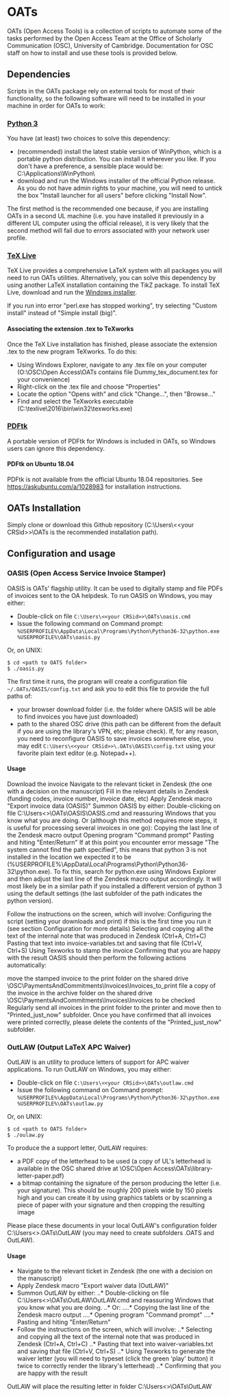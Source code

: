 # OATs

OATs (Open Access Tools) is a collection of scripts to automate some of the tasks performed by the Open Access Team at the Office of Scholarly Communication (OSC), University of Cambridge. Documentation for OSC staff on how to install and use these tools is provided below.

## Dependencies

Scripts in the OATs package rely on external tools for most of their functionality, so the following software will need to be installed in your machine in order for OATs to work:

### [Python 3](https://www.python.org)

You have (at least) two choices to solve this dependency:

* (recommended) install the latest stable version of WinPython, which is a portable python distribution. You can install it wherever you like. If you don't have a preference, a sensible place would be: C:\Applications\WinPython\
* download and run the Windows installer of the official Python release. As you do not have admin rights to your machine, you will need to untick the box "Install launcher for all users" before clicking "Install Now".

The first method is the recommended one because, if you are installing OATs in a second UL machine (i.e. you have installed it previously in a different UL computer using the official release), it is very likely that the second method will fail due to errors associated with your network user profile.

### [TeX Live](https://www.tug.org/texlive) 

TeX Live provides a comprehensive LaTeX system with all packages you will need to run OATs utilities. Alternatively, you can solve this dependency by using another LaTeX installation containing the TikZ package. To install TeX Live, download and run the [Windows installer](http://mirror.ctan.org/systems/texlive/tlnet/install-tl-windows.exe).

If you run into error "perl.exe has stopped working", try selecting "Custom install" instead of "Simple install (big)".

#### Associating the extension .tex to TeXworks

Once the TeX Live installation has finished, please associate the extension .tex to the new program TeXworks. To do this:

* Using Windows Explorer, navigate to any .tex file on your computer (O:\OSC\Open Access\OATs contains file Dummy_tex_document.tex for your convenience)
* Right-click on the .tex file and choose "Properties"
* Locate the option "Opens with" and click "Change...", then "Browse..."
* Find and select the TeXworks executable (C:\texlive\2016\bin\win32\texworks.exe)

### [PDFtk](https://www.pdflabs.com/tools/pdftk-the-pdf-toolkit)

A portable version of PDFtk for Windows is included in OATs, so Windows users can ignore this dependency.

#### PDFtk on Ubuntu 18.04

PDFtk is not available from the official Ubuntu 18.04 repositories. See https://askubuntu.com/a/1028983 for installation instructions.

## OATs Installation

Simply clone or download this Github repository (C:\Users\\<\<your CRSid>>\OATs is the recommended installation path).
  
## Configuration and usage

### OASIS (Open Access Service Invoice Stamper)

OASIS is OATs' flagship utility. It can be used to digitally stamp and file PDFs of invoices sent to the OA helpdesk. To run OASIS on Windows, you may either:

* Double-click on file `C:\Users\<<your CRSid>>\OATs\oasis.cmd`
* Issue the following command on Command prompt: `%USERPROFILE%\AppData\Local\Programs\Python\Python36-32\python.exe %USERPROFILE%\OATs\oasis.py`

Or, on UNIX:

```
$ cd <path to OATS folder>
$ ./oasis.py
```

The first time it runs, the program will create a configuration file `~/.OATs/OASIS/config.txt` and ask you to edit this file to provide the full paths of:

* your browser download folder (i.e. the folder where OASIS will be able to find invoices you have just downloaded)
* path to the shared OSC drive (this path can be different from the default if you are using the library's VPN, etc; please check). If, for any reason, you need to reconfigure OASIS to save invoices somewhere else, you may edit `C:\Users\<<your CRSid>>\.OATs\OASIS\config.txt` using your favorite plain text editor (e.g. Notepad++).

#### Usage

Download the invoice
Navigate to the relevant ticket in Zendesk (the one with a decision on the manuscript)
Fill in the relevant details in Zendesk (funding codes, invoice number, invoice date, etc)
Apply Zendesk macro "Export invoice data (OASIS)"
Summon OASIS by either:
Double-clicking on file C:\Users\<<your CRSid>>\OATs\OASIS\OASIS.cmd and reassuring Windows that you know what you are doing.
Or (although this method requires more steps, it is useful for processing several invoices in one go):
Copying the last line of the Zendesk macro output
Opening program "Command prompt"
Pasting and hiting "Enter/Return"
If at this point you encounter error message "The system cannot find the path specified", this means that python 3 is not installed in the location we expected it to be (%USERPROFILE%\AppData\Local\Programs\Python\Python36-32\python.exe). To fix this, search for python.exe using Windows Explorer and then adjust the last line of the Zendesk macro output accordingly. It will most likely be in a similar path if you installed a different version of python 3 using the default settings (the last subfolder of the path indicates the python version).

Follow the instructions on the screen, which will involve:
Configuring the script (setting your downloads and print) if this is the first time you run it (see section Configuration for more details)
Selecting and copying all the text of the internal note that was produced in Zendesk (Ctrl+A, Ctrl+C)
Pasting that text into invoice-variables.txt and saving that file (Ctrl+V, Ctrl+S)
Using Texworks to stamp the invoice
Confirming that you are happy with the result
OASIS should then perform the following actions automatically:

move the stamped invoice to the print folder on the shared drive \\OSC\PaymentsAndCommitments\Invoices\Invoices_to_print
file a copy of the invoice in the archive folder on the shared drive \\OSC\PaymentsAndCommitments\Invoices\Invoices to be checked
Regularly send all invoices in the print folder to the printer and move then to "Printed_just_now" subfolder. Once you have confirmed that all invoices were printed correctly, please delete the contents of the "Printed_just_now" subfolder.

### OutLAW (Output LaTeX APC Waiver)

OutLAW is an utility to produce letters of support for APC waiver applications. To run OutLAW on Windows, you may either:

* Double-click on file `C:\Users\<<your CRSid>>\OATs\outlaw.cmd`
* Issue the following command on Command prompt: `%USERPROFILE%\AppData\Local\Programs\Python\Python36-32\python.exe %USERPROFILE%\OATs\outlaw.py`

Or, on UNIX:

```
$ cd <path to OATS folder>
$ ./oulaw.py
```

To produce the a support letter, OutLAW requires:

* a PDF copy of the letterhead to be used (a copy of UL's letterhead is available in the OSC shared drive at \\OSC\Open Access\OATs\library-letter-paper.pdf)
* a bitmap containing the signature of the person producing the letter (i.e. your signature). This should be roughly 200 pixels wide by 150 pixels high and you can create it by using graphics tablets or by scanning a piece of paper with your signature and then cropping the resulting image

Please place these documents in your local OutLAW's configuration folder C:\Users\<<your CRSid>>\.OATs\OutLAW (you may need to create subfolders .OATS and OutLAW).

#### Usage

* Navigate to the relevant ticket in Zendesk (the one with a decision on the manuscript)
* Apply Zendesk macro "Export waiver data (OutLAW)"
* Summon OutLAW by either:
..* Double-clicking on file C:\Users\<<your CRSid>>\OATs\OutLAW\OutLAW.cmd and reassuring Windows that you know what you are doing.
..* Or:
....* Copying the last line of the Zendesk macro output
....* Opening program "Command prompt"
....* Pasting and hiting "Enter/Return"
* Follow the instructions on the screen, which will involve:
..* Selecting and copying all the text of the internal note that was produced in Zendesk (Ctrl+A, Ctrl+C)
..* Pasting that text into waiver-variables.txt and saving that file (Ctrl+V, Ctrl+S)
..* Using Texworks to generate the waiver letter (you will need to typeset (click the green 'play' button) it twice to correctly render the library's letterhead)
..* Confirming that you are happy with the result

OutLAW will place the resulting letter in folder C:\Users\<<your CRSid>>\OATs\OutLAW
